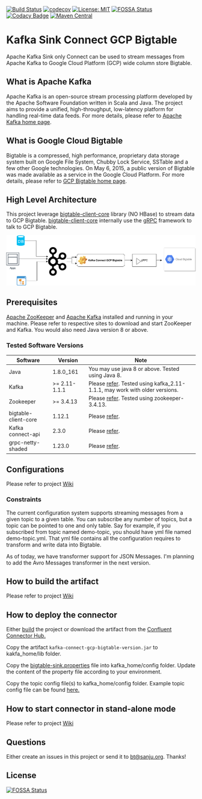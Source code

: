 [![Build Status](https://travis-ci.com/sanjuthomas/kafka-connect-gcp-bigtable.svg?branch=master)](https://travis-ci.com/sanjuthomas/kafka-connect-gcp-bigtable)
[![codecov](https://codecov.io/gh/sanjuthomas/kafka-connect-gcp-bigtable/branch/master/graph/badge.svg)](https://codecov.io/gh/sanjuthomas/kafka-connect-gcp-bigtable)
[![License: MIT](https://img.shields.io/badge/License-MIT-green.svg)](https://github.com/sanjuthomas/kafka-connect-gcp-bigtable/blob/master/LICENSE)
[![FOSSA Status](https://app.fossa.com/api/projects/git%2Bgithub.com%2Fsanjuthomas%2Fkafka-connect-gcp-bigtable.svg?type=shield)](https://app.fossa.com/projects/git%2Bgithub.com%2Fsanjuthomas%2Fkafka-connect-gcp-bigtable?ref=badge_shield)
[![Codacy Badge](https://api.codacy.com/project/badge/Grade/ce37564e2e4842ae8b08038f53a5be05)](https://www.codacy.com/manual/sanjuthomas/kafka-connect-gcp-bigtable?utm_source=github.com&amp;utm_medium=referral&amp;utm_content=sanjuthomas/kafka-connect-gcp-bigtable&amp;utm_campaign=Badge_Grade)
[![Maven Central](https://maven-badges.herokuapp.com/maven-central/com.sanjuthomas/kafka-connect-gcp-bigtable/badge.svg)](https://maven-badges.herokuapp.com/maven-central/com.sanjuthomas/kafka-connect-gcp-bigtable)

# Kafka Sink Connect GCP Bigtable

Apache Kafka Sink only Connect can be used to stream messages from Apache Kafka to Google Cloud Platform (GCP) wide column store Bigtable.

## What is Apache Kafka

Apache Kafka is an open-source stream processing platform developed by the Apache Software Foundation written in Scala and Java. The project aims to provide a unified, high-throughput, low-latency platform for handling real-time data feeds. For more details, please refer to [Apache Kafka home page](https://kafka.apache.org/).

## What is Google Cloud Bigtable

Bigtable is a compressed, high performance, proprietary data storage system built on Google File System, Chubby Lock Service, SSTable and a few other Google technologies. On May 6, 2015, a public version of Bigtable was made available as a service in the Google Cloud Platform. For more details, please refer to [GCP Bigtable home page](https://cloud.google.com/bigtable/).

## High Level Architecture

This project leverage [bigtable-client-core](https://mvnrepository.com/artifact/com.google.cloud.bigtable/bigtable-client-core) library (NO HBase) to stream data to GCP Bigtable. [bigtable-client-core](https://mvnrepository.com/artifact/com.google.cloud.bigtable/bigtable-client-core) internally use the [gRPC](https://grpc.io/) framework to talk to GCP Bigtable.

![Kafka Connect GCP Bigtable](kafka-connect-bigtable.png)

## Prerequisites

[Apache ZooKeeper](https://zookeeper.apache.org) and [Apache Kafka](https://kafka.apache.org) installed and running in your machine. Please refer to respective sites to download and start ZooKeeper and Kafka. You would also need Java version 8 or above.

### Tested Software Versions

| Software      | Version       |  Note                                 |         
| ------------- |---------------| --------------------------------------- |
| Java          | 1.8.0_161     | You may use java 8 or above. Tested using Java 8. |
| Kafka         | >= 2.11-1.1.1    | Please [refer](https://kafka.apache.org/downloads). Tested using kafka_2.11-1.1.1, may work with older versions. | 
| Zookeeper     | >= 3.4.13        | Please [refer](https://zookeeper.apache.org/releases.html). Tested using zookeeper-3.4.13.  |
| bigtable-client-core | 1.12.1  | Please [refer](https://mvnrepository.com/artifact/com.google.cloud.bigtable/bigtable-client-core/1.12.1).                 |
| Kafka connect-api | 2.3.0     | Please [refer](https://mvnrepository.com/artifact/org.apache.kafka/connect-api/2.3.0). |
| grpc-netty-shaded | 1.23.0    | Please [refer](https://mvnrepository.com/artifact/io.grpc/grpc-netty-shaded/1.23.0). |

## Configurations

Please refer to project [Wiki](https://github.com/sanjuthomas/kafka-connect-gcp-bigtable/wiki/Kafka-Connect-GCP-Bigtable-sink-configurations)
						 	 
### Constraints

The current configuration system supports streaming messages from a given topic to a given table. You can subscribe any number of topics, but a topic can be pointed to one and only table. Say for example, if you subscribed from topic named demo-topic, you should have yml file named demo-topic.yml. That yml file contains all the configuration requires to transform and write data into Bigtable.										

As of today, we have transformer support for JSON Messages. I'm planning to add the Avro Messages transformer in the next version.

## How to build the artifact

Please refer to project [Wiki](https://github.com/sanjuthomas/kafka-connect-gcp-bigtable/wiki/How-to-build-the-Kafka-Connect-GCP-Bigtable%3F)

## How to deploy the connector

Either [build](https://github.com/sanjuthomas/kafka-connect-gcp-bigtable/wiki/How-to-build-the-Kafka-Connect-GCP-Bigtable%3F) the project or download the artifact from the [Confluent Connector Hub.](https://www.confluent.io/hub/sanjuthomas/kafka-connect-gcp-bigtable)

Copy the artifact ```kafka-connect-gcp-bigtable-version.jar``` to kakfa_home/lib folder.

Copy the [bigtable-sink.properties](https://github.com/sanjuthomas/kafka-connect-gcp-bigtable/blob/master/etc/bigtable-sink.properties) file into kafka_home/config folder. Update the content of the property file according to your environment.

Copy the topic config file(s) to kafka_home/config folder. Example topic config file can be found [here.](https://github.com/sanjuthomas/kafka-connect-gcp-bigtable/blob/master/etc/demo-topic.yml)

## How to start connector in stand-alone mode

Please refer to project [Wiki](https://github.com/sanjuthomas/kafka-connect-gcp-bigtable/wiki/How-to-start-the-Kafka-Sink-Connect-GCP-Bigtable%3F)

## Questions

Either create an issues in this project or send it to bt@sanju.org. Thanks!

## License
[![FOSSA Status](https://app.fossa.io/api/projects/git%2Bgithub.com%2Fsanjuthomas%2Fkafka-connect-gcp-bigtable.svg?type=large)](https://app.fossa.io/projects/git%2Bgithub.com%2Fsanjuthomas%2Fkafka-connect-gcp-bigtable?ref=badge_large)
